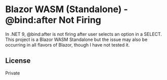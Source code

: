 # Blazor WASM (Standalone) - @bind:after Not Firing

In .NET 9, @bind:after is not firing after user selects an option in a SELECT. This project is a Blazor WASM Standalone but the issue may also be occurring in all flavors of Blazor, though I have not tested it.

## License
Private